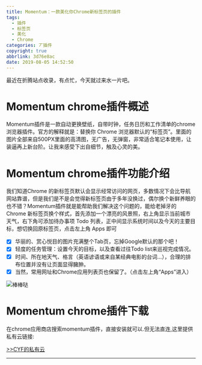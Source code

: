 ```yaml
---
title: Momentum：一款美化你Chrome新标签页的插件
tags:
  - 插件
  - 标签页
  - 美化
  - Chrome
categories: 丆插件
copyright: true
abbrlink: 3d76e8ac
date: 2019-08-05 14:52:50
---
```

最近在折腾站点收录，有点忙，今天就过来水一片吧。
# Momentum chrome插件概述
Momentum插件是一款自动更换壁纸，自带时钟，任务日历和工作清单的chrome浏览器插件。官方的解释就是：替换你 Chrome 浏览器默认的“标签页”。里面的图片全部来自500PX里面的高清图，无广告，无弹窗，非常适合笔记本使用，让装逼再上新台阶。让我来感受下出自细节，触及心灵的美。

# Momentum chrome插件功能介绍
我们知道Chrome 的新标签页默认会显示经常访问的网页，多数情况下会比导航网站靠谱，但是我们是不是会觉得新标签页由于多年没换过，偶尔换个新鲜养眼的也不错？Momentum插件就是能帮助我们解决这个问题的，能给老掉牙的 Chrome 新标签页换个样式，首先添加一个漂亮的风景照，右上角显示当前城市天气，右下角可添加待办事项 Todo 列表，正中间显示系统时间以及今天的主要目标，想切换回原标签页，点击左上角 Apps 即可

- [x] 华丽的、赏心悦目的图片充满整个Tab页，忘掉Google默认的那个吧！
- [x] 轻度的任务管理：设置今天的目标，以及查看过往Todo list来巡视完成情况。
- [x] 时间、所在地天气、格言（英语谚语或来自某经典电影的台词…），合理的排布位置并没有让页面显得臃肿。
- [x] 当然，常用网址和Chrome应用列表页也保留了。（点击左上角“Apps”进入）

![棒棒哒](https://npm.elemecdn.com/chenyfan-oss@1.0.0/pic/M.jpg "↑每天都能换壁纸呢!!")

# Momentum chrome插件下载
在chrome应用商店搜索momentum插件，直接安装就可以.但无法直连,这里提供私有云链接:

<a class="btn" href="https://pan.cyfan.top/%E6%8F%92%E4%BB%B6/crx/Momentum.7z">
              >>CYF的私有云 
            </a>
			
- - -


			